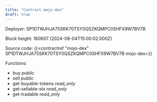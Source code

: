 ```yaml
---
title: "Contract mojo-dex"
draft: true
---
```

Deployer: SP1DTWJHJA75SKK70TSY0QSZKQMPC0SHFX9W7BV7B


 



Block height: 160607 (2024-08-04T15:00:02.000Z)

Source code: {{<contractref "mojo-dex" SP1DTWJHJA75SKK70TSY0QSZKQMPC0SHFX9W7BV7B mojo-dex>}}

Functions:

* buy _public_
* sell _public_
* get-buyable-tokens _read_only_
* get-sellable-stx _read_only_
* get-tradable _read_only_
